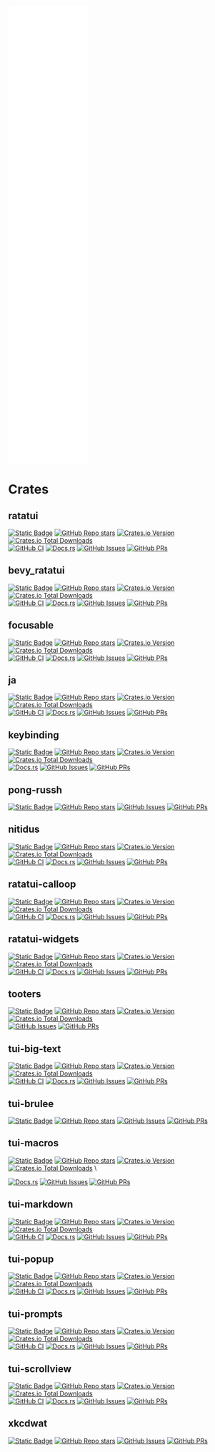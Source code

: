 <picture>
  <img src="/github-metrics.svg" alt="Metrics">
</picture>

# Crates

## ratatui

[![Static Badge](https://img.shields.io/badge/Repo-ratatui--org/ratatui-blue?style=for-the-badge&logo=github)](https://github.com/ratatui-org/ratatui)
[![GitHub Repo stars](https://img.shields.io/github/stars/ratatui-org/ratatui?style=for-the-badge&logo=github)](https://github.com/ratatui-org/ratatui)
[![Crates.io Version](https://img.shields.io/crates/v/ratatui?style=for-the-badge&logo=rust&color=blue)](https://github.com/crates/ratatui)
[![Crates.io Total Downloads](https://img.shields.io/crates/d/ratatui?style=for-the-badge&logo=rust&color=blue)](https://github.com/crates/ratatui)  \
[![GitHub CI](https://img.shields.io/github/actions/workflow/status/ratatui-org/ratatui/ci.yml?style=for-the-badge&logo=github)](https://github.com/ratatui-org/ratatui/actions/workflows/test.yml)
[![Docs.rs](https://img.shields.io/docsrs/ratatui?style=for-the-badge&logo=rust)](https://docs.rs/crate/ratatui/)
[![GitHub Issues](https://img.shields.io/github/issues/ratatui-org/ratatui?style=for-the-badge&logo=github)](https://github.com/ratatui-org/ratatui/issues)
[![GitHub PRs](https://img.shields.io/github/issues-pr/ratatui-org/ratatui?style=for-the-badge&logo=github)](https://github.com/joshka/bevy_ratatui/pulls)

## bevy_ratatui

[![Static Badge](https://img.shields.io/badge/Repo-joshka/bevy__ratatui-blue?style=for-the-badge&logo=github)](https://github.com/joshka/bevy_ratatui)
[![GitHub Repo stars](https://img.shields.io/github/stars/joshka/bevy_ratatui?style=for-the-badge&logo=github)](https://github.com/joshka/bevy_ratatui)
[![Crates.io Version](https://img.shields.io/crates/v/bevy_ratatui?style=for-the-badge&logo=rust&color=blue)](https://github.com/crates/bevy_ratatui)
[![Crates.io Total Downloads](https://img.shields.io/crates/d/bevy_ratatui?style=for-the-badge&logo=rust&color=blue)](https://github.com/crates/bevy_ratatui)  \
[![GitHub CI](https://img.shields.io/github/actions/workflow/status/joshka/bevy_ratatui/test.yml?style=for-the-badge&logo=github)](https://github.com/joshka/bevy_ratatui/actions/workflows/test.yml)
[![Docs.rs](https://img.shields.io/docsrs/bevy_ratatui?style=for-the-badge&logo=rust)](https://docs.rs/crate/bevy_ratatui/)
[![GitHub Issues](https://img.shields.io/github/issues/joshka/bevy_ratatui?style=for-the-badge&logo=github)](https://github.com/joshka/bevy_ratatui/issues)
[![GitHub PRs](https://img.shields.io/github/issues-pr/joshka/bevy_ratatui?style=for-the-badge&logo=github)](https://github.com/joshka/bevy_ratatui/pulls)

## focusable

[![Static Badge](https://img.shields.io/badge/Repo-joshka/focusable-blue?style=for-the-badge&logo=github)](https://github.com/joshka/focusable)
[![GitHub Repo stars](https://img.shields.io/github/stars/joshka/focusable?style=for-the-badge&logo=github)](https://github.com/joshka/focusable)
[![Crates.io Version](https://img.shields.io/crates/v/focusable?style=for-the-badge&logo=rust&color=blue)](https://github.com/crates/focusable)
[![Crates.io Total Downloads](https://img.shields.io/crates/d/focusable?style=for-the-badge&logo=rust&color=blue)](https://github.com/crates/focusable)  \
[![GitHub CI](https://img.shields.io/github/actions/workflow/status/joshka/focusable/test.yml?style=for-the-badge&logo=github)](https://github.com/joshka/focusable/actions/workflows/test.yml)
[![Docs.rs](https://img.shields.io/docsrs/focusable?style=for-the-badge&logo=rust)](https://docs.rs/crate/focusable/)
[![GitHub Issues](https://img.shields.io/github/issues/joshka/focusable?style=for-the-badge&logo=github)](https://github.com/joshka/focusable/issues)
[![GitHub PRs](https://img.shields.io/github/issues-pr/joshka/focusable?style=for-the-badge&logo=github)](https://github.com/joshka/focusable/pulls)

## ja

[![Static Badge](https://img.shields.io/badge/Repo-joshka/ja-blue?style=for-the-badge&logo=github)](https://github.com/joshka/ja)
[![GitHub Repo stars](https://img.shields.io/github/stars/joshka/ja?style=for-the-badge&logo=github)](https://github.com/joshka/ja)
[![Crates.io Version](https://img.shields.io/crates/v/ja?style=for-the-badge&logo=rust&color=blue)](https://github.com/crates/ja)
[![Crates.io Total Downloads](https://img.shields.io/crates/d/ja?style=for-the-badge&logo=rust&color=blue)](https://github.com/crates/ja)  \
[![GitHub CI](https://img.shields.io/github/actions/workflow/status/joshka/ja/ci.yml?style=for-the-badge&logo=github)](https://github.com/joshka/ja/actions/workflows/test.yml)
[![Docs.rs](https://img.shields.io/docsrs/ja?style=for-the-badge&logo=rust)](https://docs.rs/crate/ja/)
[![GitHub Issues](https://img.shields.io/github/issues/joshka/ja?style=for-the-badge&logo=github)](https://github.com/joshka/ja/issues)
[![GitHub PRs](https://img.shields.io/github/issues-pr/joshka/ja?style=for-the-badge&logo=github)](https://github.com/joshka/ja/pulls)

## keybinding

[![Static Badge](https://img.shields.io/badge/Repo-joshka/keybinding-blue?style=for-the-badge&logo=github)](https://github.com/joshka/keybinding)
[![GitHub Repo stars](https://img.shields.io/github/stars/joshka/keybinding?style=for-the-badge&logo=github)](https://github.com/joshka/keybinding)
[![Crates.io Version](https://img.shields.io/crates/v/keybinding?style=for-the-badge&logo=rust&color=blue)](https://github.com/crates/keybinding)
[![Crates.io Total Downloads](https://img.shields.io/crates/d/keybinding?style=for-the-badge&logo=rust&color=blue)](https://github.com/crates/keybinding)  \
[![Docs.rs](https://img.shields.io/docsrs/keybinding?style=for-the-badge&logo=rust)](https://docs.rs/crate/keybinding/)
[![GitHub Issues](https://img.shields.io/github/issues/joshka/keybinding?style=for-the-badge&logo=github)](https://github.com/joshka/keybinding/issues)
[![GitHub PRs](https://img.shields.io/github/issues-pr/joshka/keybinding?style=for-the-badge&logo=github)](https://github.com/joshka/keybinding/pulls)

## pong-russh

[![Static Badge](https://img.shields.io/badge/Repo-joshka/pong--russh-blue?style=for-the-badge&logo=github)](https://github.com/joshka/pong-russh)
[![GitHub Repo stars](https://img.shields.io/github/stars/joshka/pong-russh?style=for-the-badge&logo=github)](https://github.com/joshka/pong-russh)
[![GitHub Issues](https://img.shields.io/github/issues/joshka/pong-russh?style=for-the-badge&logo=github)](https://github.com/joshka/pong-russh/issues)
[![GitHub PRs](https://img.shields.io/github/issues-pr/joshka/pong-russh?style=for-the-badge&logo=github)](https://github.com/joshka/pong-russh/pulls)

## nitidus

[![Static Badge](https://img.shields.io/badge/Repo-joshka/nitidus-blue?style=for-the-badge&logo=github)](https://github.com/joshka/nitidus)
[![GitHub Repo stars](https://img.shields.io/github/stars/joshka/nitidus?style=for-the-badge&logo=github)](https://github.com/joshka/nitidus)
[![Crates.io Version](https://img.shields.io/crates/v/nitidus?style=for-the-badge&logo=rust&color=blue)](https://github.com/crates/nitidus)
[![Crates.io Total Downloads](https://img.shields.io/crates/d/nitidus?style=for-the-badge&logo=rust&color=blue)](https://github.com/crates/nitidus)  \
[![GitHub CI](https://img.shields.io/github/actions/workflow/status/joshka/nitidus/test.yml?style=for-the-badge&logo=github)](https://github.com/joshka/nitidus/actions/workflows/test.yml)
[![Docs.rs](https://img.shields.io/docsrs/nitidus?style=for-the-badge&logo=rust)](https://docs.rs/crate/nitidus/)
[![GitHub Issues](https://img.shields.io/github/issues/joshka/nitidus?style=for-the-badge&logo=github)](https://github.com/joshka/nitidus/issues)
[![GitHub PRs](https://img.shields.io/github/issues-pr/joshka/nitidus?style=for-the-badge&logo=github)](https://github.com/joshka/nitidus/pulls)

## ratatui-calloop

[![Static Badge](https://img.shields.io/badge/Repo-joshka/ratatui--calloop-blue?style=for-the-badge&logo=github)](https://github.com/joshka/ratatui-calloop)
[![GitHub Repo stars](https://img.shields.io/github/stars/joshka/ratatui-calloop?style=for-the-badge&logo=github)](https://github.com/joshka/ratatui-calloop)
[![Crates.io Version](https://img.shields.io/crates/v/ratatui-calloop?style=for-the-badge&logo=rust&color=blue)](https://github.com/crates/ratatui-calloop)
[![Crates.io Total Downloads](https://img.shields.io/crates/d/ratatui-calloop?style=for-the-badge&logo=rust&color=blue)](https://github.com/crates/ratatui-calloop)  \
[![GitHub CI](https://img.shields.io/github/actions/workflow/status/joshka/ratatui-calloop/test.yml?style=for-the-badge&logo=github)](https://github.com/joshka/ratatui-calloop/actions/workflows/test.yml)
[![Docs.rs](https://img.shields.io/docsrs/ratatui-calloop?style=for-the-badge&logo=rust)](https://docs.rs/crate/ratatui-calloop/)
[![GitHub Issues](https://img.shields.io/github/issues/joshka/ratatui-calloop?style=for-the-badge&logo=github)](https://github.com/joshka/ratatui-calloop/issues)
[![GitHub PRs](https://img.shields.io/github/issues-pr/joshka/ratatui-calloop?style=for-the-badge&logo=github)](https://github.com/joshka/ratatui-calloop/pulls)

## ratatui-widgets

[![Static Badge](https://img.shields.io/badge/Repo-joshka/ratatui--widgets-blue?style=for-the-badge&logo=github)](https://github.com/joshka/ratatui-widgets)
[![GitHub Repo stars](https://img.shields.io/github/stars/joshka/ratatui-widgets?style=for-the-badge&logo=github)](https://github.com/joshka/ratatui-widgets)
[![Crates.io Version](https://img.shields.io/crates/v/ratatui-widgets?style=for-the-badge&logo=rust&color=blue)](https://github.com/crates/ratatui-widgets)
[![Crates.io Total Downloads](https://img.shields.io/crates/d/ratatui-widgets?style=for-the-badge&logo=rust&color=blue)](https://github.com/crates/ratatui-widgets)  \
[![GitHub CI](https://img.shields.io/github/actions/workflow/status/joshka/ratatui-widgets/test.yml?style=for-the-badge&logo=github)](https://github.com/joshka/ratatui-widgets/actions/workflows/test.yml)
[![Docs.rs](https://img.shields.io/docsrs/ratatui-widgets?style=for-the-badge&logo=rust)](https://docs.rs/crate/ratatui-widgets/)
[![GitHub Issues](https://img.shields.io/github/issues/joshka/ratatui-widgets?style=for-the-badge&logo=github)](https://github.com/joshka/ratatui-widgets/issues)
[![GitHub PRs](https://img.shields.io/github/issues-pr/joshka/ratatui-widgets?style=for-the-badge&logo=github)](https://github.com/joshka/ratatui-widgets/pulls)

## tooters

[![Static Badge](https://img.shields.io/badge/Repo-joshka/tooters-blue?style=for-the-badge&logo=github)](https://github.com/joshka/tooters)
[![GitHub Repo stars](https://img.shields.io/github/stars/joshka/tooters?style=for-the-badge&logo=github)](https://github.com/joshka/tooters)
[![Crates.io Version](https://img.shields.io/crates/v/tooters?style=for-the-badge&logo=rust&color=blue)](https://github.com/crates/tooters)
[![Crates.io Total Downloads](https://img.shields.io/crates/d/tooters?style=for-the-badge&logo=rust&color=blue)](https://github.com/crates/tooters)  \
[![GitHub Issues](https://img.shields.io/github/issues/joshka/tooters?style=for-the-badge&logo=github)](https://github.com/joshka/tooters/issues)
[![GitHub PRs](https://img.shields.io/github/issues-pr/joshka/tooters?style=for-the-badge&logo=github)](https://github.com/joshka/tooters/pulls)

## tui-big-text

[![Static Badge](https://img.shields.io/badge/Repo-joshka/tui--big--text-blue?style=for-the-badge&logo=github)](https://github.com/joshka/tui-big-text)
[![GitHub Repo stars](https://img.shields.io/github/stars/joshka/tui-big-text?style=for-the-badge&logo=github)](https://github.com/joshka/tui-big-text)
[![Crates.io Version](https://img.shields.io/crates/v/tui-big-text?style=for-the-badge&logo=rust&color=blue)](https://github.com/crates/tui-big-text)
[![Crates.io Total Downloads](https://img.shields.io/crates/d/tui-big-text?style=for-the-badge&logo=rust&color=blue)](https://github.com/crates/tui-big-text)  \
[![GitHub CI](https://img.shields.io/github/actions/workflow/status/joshka/tui-big-text/test.yml?style=for-the-badge&logo=github)](https://github.com/joshka/tui-big-text/actions/workflows/test.yml)
[![Docs.rs](https://img.shields.io/docsrs/tui-big-text?style=for-the-badge&logo=rust)](https://docs.rs/crate/tui-big-text/)
[![GitHub Issues](https://img.shields.io/github/issues/joshka/tui-big-text?style=for-the-badge&logo=github)](https://github.com/joshka/tui-big-text/issues)
[![GitHub PRs](https://img.shields.io/github/issues-pr/joshka/tui-big-text?style=for-the-badge&logo=github)](https://github.com/joshka/tui-big-text/pulls)

## tui-brulee

[![Static Badge](https://img.shields.io/badge/Repo-joshka/tui--brulee-blue?style=for-the-badge&logo=github)](https://github.com/joshka/tui-brulee)
[![GitHub Repo stars](https://img.shields.io/github/stars/joshka/tui-brulee?style=for-the-badge&logo=github)](https://github.com/joshka/tui-brulee)
[![GitHub Issues](https://img.shields.io/github/issues/joshka/tui-brulee?style=for-the-badge&logo=github)](https://github.com/joshka/tui-brulee/issues)
[![GitHub PRs](https://img.shields.io/github/issues-pr/joshka/tui-brulee?style=for-the-badge&logo=github)](https://github.com/joshka/tui-brulee/pulls)

## tui-macros

[![Static Badge](https://img.shields.io/badge/Repo-joshka/tui--macros-blue?style=for-the-badge&logo=github)](https://github.com/joshka/tui-macros)
[![GitHub Repo stars](https://img.shields.io/github/stars/joshka/tui-macros?style=for-the-badge&logo=github)](https://github.com/joshka/tui-macros)
[![Crates.io Version](https://img.shields.io/crates/v/tui-macros?style=for-the-badge&logo=rust&color=blue)](https://github.com/crates/tui-macros)
[![Crates.io Total Downloads](https://img.shields.io/crates/d/tui-macros?style=for-the-badge&logo=rust&color=blue)](https://github.com/crates/tui-macros)  \
<!-- [![GitHub CI](https://img.shields.io/github/actions/workflow/status/joshka/tui-macros/ci.yml?style=for-the-badge&logo=github)](https://github.com/joshka/tui-macros/actions/workflows/test.yml) -->
[![Docs.rs](https://img.shields.io/docsrs/tui-macros?style=for-the-badge&logo=rust)](https://docs.rs/crate/tui-macros/)
[![GitHub Issues](https://img.shields.io/github/issues/joshka/tui-macros?style=for-the-badge&logo=github)](https://github.com/joshka/tui-macros/issues)
[![GitHub PRs](https://img.shields.io/github/issues-pr/joshka/tui-macros?style=for-the-badge&logo=github)](https://github.com/joshka/tui-macros/pulls)

## tui-markdown

[![Static Badge](https://img.shields.io/badge/Repo-joshka/tui--markdown-blue?style=for-the-badge&logo=github)](https://github.com/joshka/tui-markdown)
[![GitHub Repo stars](https://img.shields.io/github/stars/joshka/tui-markdown?style=for-the-badge&logo=github)](https://github.com/joshka/tui-markdown)
[![Crates.io Version](https://img.shields.io/crates/v/tui-markdown?style=for-the-badge&logo=rust&color=blue)](https://github.com/crates/tui-markdown)
[![Crates.io Total Downloads](https://img.shields.io/crates/d/tui-markdown?style=for-the-badge&logo=rust&color=blue)](https://github.com/crates/tui-markdown)  \
[![GitHub CI](https://img.shields.io/github/actions/workflow/status/joshka/tui-markdown/test.yml?style=for-the-badge&logo=github)](https://github.com/joshka/tui-markdown/actions/workflows/test.yml)
[![Docs.rs](https://img.shields.io/docsrs/tui-markdown?style=for-the-badge&logo=rust)](https://docs.rs/crate/tui-markdown/)
[![GitHub Issues](https://img.shields.io/github/issues/joshka/tui-markdown?style=for-the-badge&logo=github)](https://github.com/joshka/tui-markdown/issues)
[![GitHub PRs](https://img.shields.io/github/issues-pr/joshka/tui-markdown?style=for-the-badge&logo=github)](https://github.com/joshka/tui-markdown/pulls)

## tui-popup

[![Static Badge](https://img.shields.io/badge/Repo-joshka/tui--popup-blue?style=for-the-badge&logo=github)](https://github.com/joshka/tui-popup)
[![GitHub Repo stars](https://img.shields.io/github/stars/joshka/tui-popup?style=for-the-badge&logo=github)](https://github.com/joshka/tui-popup)
[![Crates.io Version](https://img.shields.io/crates/v/tui-popup?style=for-the-badge&logo=rust&color=blue)](https://github.com/crates/tui-popup)
[![Crates.io Total Downloads](https://img.shields.io/crates/d/tui-popup?style=for-the-badge&logo=rust&color=blue)](https://github.com/crates/tui-popup)  \
[![GitHub CI](https://img.shields.io/github/actions/workflow/status/joshka/tui-popup/test.yml?style=for-the-badge&logo=github)](https://github.com/joshka/tui-popup/actions/workflows/test.yml)
[![Docs.rs](https://img.shields.io/docsrs/tui-popup?style=for-the-badge&logo=rust)](https://docs.rs/crate/tui-popup/)
[![GitHub Issues](https://img.shields.io/github/issues/joshka/tui-popup?style=for-the-badge&logo=github)](https://github.com/joshka/tui-popup/issues)
[![GitHub PRs](https://img.shields.io/github/issues-pr/joshka/tui-popup?style=for-the-badge&logo=github)](https://github.com/joshka/tui-popup/pulls)

## tui-prompts

[![Static Badge](https://img.shields.io/badge/Repo-joshka/tui--prompts-blue?style=for-the-badge&logo=github)](https://github.com/joshka/tui-prompts)
[![GitHub Repo stars](https://img.shields.io/github/stars/joshka/tui-prompts?style=for-the-badge&logo=github)](https://github.com/joshka/tui-prompts)
[![Crates.io Version](https://img.shields.io/crates/v/tui-prompts?style=for-the-badge&logo=rust&color=blue)](https://github.com/crates/tui-prompts)
[![Crates.io Total Downloads](https://img.shields.io/crates/d/tui-prompts?style=for-the-badge&logo=rust&color=blue)](https://github.com/crates/tui-prompts)  \
[![GitHub CI](https://img.shields.io/github/actions/workflow/status/joshka/tui-prompts/test.yml?style=for-the-badge&logo=github)](https://github.com/joshka/tui-prompts/actions/workflows/test.yml)
[![Docs.rs](https://img.shields.io/docsrs/tui-prompts?style=for-the-badge&logo=rust)](https://docs.rs/crate/tui-prompts/)
[![GitHub Issues](https://img.shields.io/github/issues/joshka/tui-prompts?style=for-the-badge&logo=github)](https://github.com/joshka/tui-prompts/issues)
[![GitHub PRs](https://img.shields.io/github/issues-pr/joshka/tui-prompts?style=for-the-badge&logo=github)](https://github.com/joshka/tui-prompts/pulls)

## tui-scrollview

[![Static Badge](https://img.shields.io/badge/Repo-joshka/tui--scrollview-blue?style=for-the-badge&logo=github)](https://github.com/joshka/tui-scrollview)
[![GitHub Repo stars](https://img.shields.io/github/stars/joshka/tui-scrollview?style=for-the-badge&logo=github)](https://github.com/joshka/tui-scrollview)
[![Crates.io Version](https://img.shields.io/crates/v/tui-scrollview?style=for-the-badge&logo=rust&color=blue)](https://github.com/crates/tui-scrollview)
[![Crates.io Total Downloads](https://img.shields.io/crates/d/tui-scrollview?style=for-the-badge&logo=rust&color=blue)](https://github.com/crates/tui-scrollview)  \
[![GitHub CI](https://img.shields.io/github/actions/workflow/status/joshka/tui-scrollview/test.yml?style=for-the-badge&logo=github)](https://github.com/joshka/tui-scrollview/actions/workflows/test.yml)
[![Docs.rs](https://img.shields.io/docsrs/tui-scrollview?style=for-the-badge&logo=rust)](https://docs.rs/crate/tui-scrollview/)
[![GitHub Issues](https://img.shields.io/github/issues/joshka/tui-scrollview?style=for-the-badge&logo=github)](https://github.com/joshka/tui-scrollview/issues)
[![GitHub PRs](https://img.shields.io/github/issues-pr/joshka/tui-scrollview?style=for-the-badge&logo=github)](https://github.com/joshka/tui-scrollview/pulls)

## xkcdwat

[![Static Badge](https://img.shields.io/badge/Repo-joshka/xkcdwat-blue?style=for-the-badge&logo=github)](https://github.com/joshka/xkcdwat)
[![GitHub Repo stars](https://img.shields.io/github/stars/joshka/xkcdwat?style=for-the-badge&logo=github)](https://github.com/joshka/xkcdwat)
[![GitHub Issues](https://img.shields.io/github/issues/joshka/xkcdwat?style=for-the-badge&logo=github)](https://github.com/joshka/xkcdwat/issues)
[![GitHub PRs](https://img.shields.io/github/issues-pr/joshka/xkcdwat?style=for-the-badge&logo=github)](https://github.com/joshka/xkcdwat/pulls)

